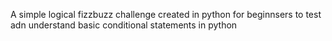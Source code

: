 A simple logical fizzbuzz challenge created in python for beginnsers to test adn understand basic conditional statements in  python

